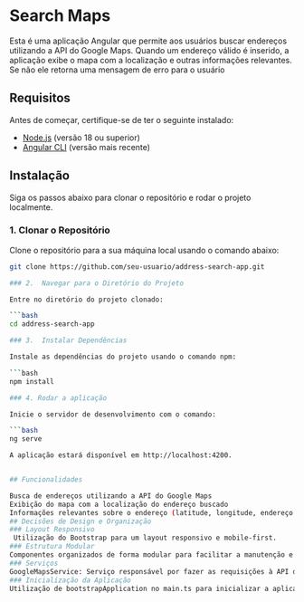 # Search Maps


Esta é uma aplicação Angular que permite aos usuários buscar endereços utilizando a API do Google Maps. Quando um endereço válido é inserido, a aplicação exibe o mapa com a localização e outras informações relevantes. Se não ele retorna uma mensagem de erro para o usuário

## Requisitos

Antes de começar, certifique-se de ter o seguinte instalado:

- [Node.js](https://nodejs.org/) (versão 18 ou superior)
- [Angular CLI](https://angular.io/cli) (versão mais recente)

## Instalação

Siga os passos abaixo para clonar o repositório e rodar o projeto localmente.

### 1. Clonar o Repositório

Clone o repositório para a sua máquina local usando o comando abaixo:

```bash
git clone https://github.com/seu-usuario/address-search-app.git

### 2.  Navegar para o Diretório do Projeto

Entre no diretório do projeto clonado:

```bash
cd address-search-app

### 3.  Instalar Dependências

Instale as dependências do projeto usando o comando npm:

```bash
npm install

### 4. Rodar a aplicação

Inicie o servidor de desenvolvimento com o comando:

```bash
ng serve

A aplicação estará disponível em http://localhost:4200.


## Funcionalidades

Busca de endereços utilizando a API do Google Maps
Exibição do mapa com a localização do endereço buscado
Informações relevantes sobre o endereço (latitude, longitude, endereço formatado)
## Decisões de Design e Organização
### Layout Responsivo
 Utilização do Bootstrap para um layout responsivo e mobile-first.
### Estrutura Modular
Componentes organizados de forma modular para facilitar a manutenção e expansão futura.
### Serviços
GoogleMapsService: Serviço responsável por fazer as requisições à API do Google Maps.
### Inicialização da Aplicação
Utilização de bootstrapApplication no main.ts para inicializar a aplicação de maneira otimizada com componentes standalone.
